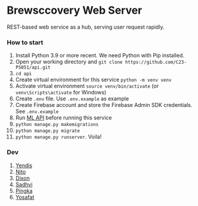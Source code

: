 # Brewsccovery Web Server

REST-based web service as a hub, serving user request rapidly.

### How to start

1. Install Python 3.9 or more recent. We need Python with Pip installed.
2. Open your working directory and `git clone https://github.com/C23-PS051/api.git`
3. `cd api`
4. Create virtual environment for this service `python -m venv venv`
5. Activate virtual environment `source venv/bin/activate` (or `venv\Scripts\activate` for Windows)
6. Create `.env` file. Use `.env.example` as example
7. Create Firebase account and store the Firebase Admin SDK credentials. See `.env.example`
8. Run [ML API](https://github.com/C23-PS051/ml) before running this service
9. `python manage.py makemigrations`
10. `python manage.py migrate`
11. `python manage.py runserver`. Voila!


### Dev

1. [Yendis](https://github.com/yendistia)
2. [Nito](https://github.com/hamonangann)
3. [Dixon](https://github.com/dixonfrederick)
4. [Sadhvi](https://github.com/sadhvirespati)
5. [Pingka](https://github.com/nethania-m181dsy2944)
6. [Yosafat](https://github.com/yosafatrespati)